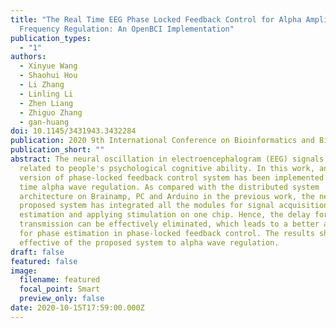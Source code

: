 ```yaml
---
title: "The Real Time EEG Phase Locked Feedback Control for Alpha Amplitude and
  Frequency Regulation: An OpenBCI Implementation"
publication_types:
  - "1"
authors:
  - Xinyue Wang
  - Shaohui Hou
  - Li Zhang
  - Linling Li
  - Zhen Liang
  - Zhiguo Zhang
  - gan-huang
doi: 10.1145/3431943.3432284
publication: 2020 9th International Conference on Bioinformatics and Biomedical Science
publication_short: ""
abstract: The neural oscillation in electroencephalogram (EEG) signals is highly
  related to people's psychological cognitive ability. In this work, an OpenBCI
  version of phase-locked feedback control system has been implemented for real
  time alpha wave regulation. As compared with the distributed system
  architecture on Brainamp, PC and Arduino in the previous work, the new
  proposed system has integrated all the modules for signal acquisition, phase
  estimation and applying stimulation on one chip. Hence, the delay for signal
  transmission can be effectively eliminated, which leads to a better accuracy
  for phase estimation in phase-locked feedback control. The results show the
  effective of the proposed system to alpha wave regulation.
draft: false
featured: false
image:
  filename: featured
  focal_point: Smart
  preview_only: false
date: 2020-10-15T17:59:00.000Z
---
```


